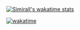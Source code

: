 [![Simirall's wakatime stats](https://github-readme-stats.vercel.app/api/wakatime?username=Simirall&range=last_7_days&layout=compact&theme=tokyonight&bg_color=30,414345,232526)](https://wakatime.com/@Simirall)

[![wakatime](https://wakatime.com/badge/user/12bf53e5-c16b-4d32-a597-a4dd3d39bb48.svg)](https://wakatime.com/@12bf53e5-c16b-4d32-a597-a4dd3d39bb48)
